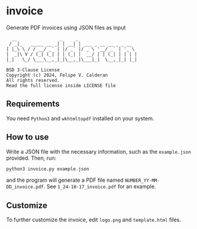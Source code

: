 # invoice
Generate PDF invoices using JSON files as input

```
  __                _     _                      
 / _|_   _____ __ _| | __| | ___ _ __ __ _ _ __  
| |_\ \ / / __/ _` | |/ _` |/ _ \ '__/ _` | '_ \ 
|  _|\ V / (_| (_| | | (_| |  __/ | | (_| | | | |
|_|   \_/ \___\__,_|_|\__,_|\___|_|  \__,_|_| |_|

BSD 3-Clause License
Copyright (c) 2024, Felipe V. Calderan
All rights reserved.
Read the full license inside LICENSE file
```

## Requirements
You need `Python3` and `wkhtmltopdf` installed on your system.

## How to use

Write a JSON file with the necessary information, such as the `example.json` provided. Then, run:
```sh
python3 invoice.py example.json
```

and the program will generate a PDF file named `NUMBER_YY-MM-DD_invoice.pdf`. See `1_24-10-17_invoice.pdf` for an example.

## Customize

To further customize the invoice, edit `logo.png` and `template.html` files.
